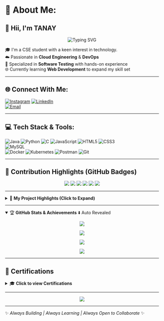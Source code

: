 # 💫 About Me:
## 👋 Hii, I'm TANAY

<div align="center">
  <img src="https://readme-typing-svg.demolab.com?font=Fira+Code&duration=3000&pause=1000&color=1ABC9C&center=true&width=435&lines=Cloud+Engineer+%7C+DevOps+Engineer;Software+Tester+%7C+Web+Developer;Learning+Full-Stack+%7C+Tech+Explorer" alt="Typing SVG" />
</div>

🎓 I'm a CSE student with a keen interest in technology.  
☁️ Passionate in **Cloud Engineering** & **DevOps**  
🧪 Specialized in **Software Testing** with hands-on experience  
🌐 Currently learning **Web Development** to expand my skill set  

---

## 🌐 Connect With Me:
[![Instagram](https://img.shields.io/badge/Instagram-%23E4405F.svg?logo=Instagram&logoColor=white)](https://instagram.com/tanay_hanra) 
[![LinkedIn](https://img.shields.io/badge/LinkedIn-%230077B5.svg?logo=linkedin&logoColor=white)](https://www.linkedin.com/in/tanay-hanra-8a4513248)  
[![Email](https://img.shields.io/badge/Email-D14836?logo=gmail&logoColor=white)](mailto:hanratanay@gmail.com)

---

## 💻 Tech Stack & Tools:
![Java](https://img.shields.io/badge/java-%23ED8B00.svg?style=for-the-badge&logo=openjdk&logoColor=white) 
![Python](https://img.shields.io/badge/python-3670A0?style=for-the-badge&logo=python&logoColor=ffdd54) 
![C](https://img.shields.io/badge/c-%2300599C.svg?style=for-the-badge&logo=c&logoColor=white)
![JavaScript](https://img.shields.io/badge/javascript-%23323330.svg?style=for-the-badge&logo=javascript&logoColor=%23F7DF1E) 
![HTML5](https://img.shields.io/badge/html5-%23E34F26.svg?style=for-the-badge&logo=html5&logoColor=white) 
![CSS3](https://img.shields.io/badge/css3-%231572B6.svg?style=for-the-badge&logo=css3&logoColor=white)  
![MySQL](https://img.shields.io/badge/mysql-4479A1.svg?style=for-the-badge&logo=mysql&logoColor=white)  
![Docker](https://img.shields.io/badge/docker-%230db7ed.svg?style=for-the-badge&logo=docker&logoColor=white) 
![Kubernetes](https://img.shields.io/badge/kubernetes-%23326ce5.svg?style=for-the-badge&logo=kubernetes&logoColor=white) 
![Postman](https://img.shields.io/badge/Postman-FF6C37?style=for-the-badge&logo=postman&logoColor=white) 
![Git](https://img.shields.io/badge/git-%23F05033.svg?style=for-the-badge&logo=git&logoColor=white) 

---

## 🧠 Contribution Highlights (GitHub Badges)

<div align="center" style="transform: rotateY(0deg); animation: flip 4s infinite alternate;">
  <img src="https://img.shields.io/github/followers/Tanayhanra2004?label=Followers&style=social" />
  <img src="https://img.shields.io/github/stars/Tanayhanra2004?style=social" />
  <img src="https://img.shields.io/github/commits-since/Tanayhanra2004/main?label=Commits&style=flat-circle" />
  <img src="https://img.shields.io/github/issues/Tanayhanra2004?style=flat-circle" />
  <img src="https://img.shields.io/github/pull-requests/Tanayhanra2004?style=flat-circle" />
  <img src="https://img.shields.io/github/repo-size/Tanayhanra2004/Tanayhanra2004?style=flat-circle" />
</div>

<style>
@keyframes flip {
  0%   { transform: rotateY(0deg); }
  100% { transform: rotateY(360deg); }
}
</style>

---

<details>
<summary>📁 <strong>My Project Highlights (Click to Expand)</strong></summary>

### 🛠️ Key Projects:
- 📦 **E-commerce REST API** – Node.js, Express, MongoDB, JWT, Postman tested.
- 🎮 **Python Ludo & Snake Games** – Classic board and arcade games made with Python.
- 🌐 **Restaurant Web App** – HTML/CSS/JS based modern responsive website.
- 🔍 **Software Testing with Postman** – Automated API testing with assertions & collection flows.
- ☁️ **Cloud Simulation Project** – OpenStack-based private cloud setup and demo.

</details>

---

<details open>
<summary>🏆 <strong>GitHub Stats & Achievements</strong> <span style="font-size:14px">⬇️ Auto Revealed</span></summary>

<p align="center">
  <img src="https://github-readme-stats.vercel.app/api?username=Tanayhanra2004&theme=gruvbox&hide_border=true&include_all_commits=true&count_private=true"/>
</p>
<p align="center">
  <img src="https://github-readme-streak-stats.herokuapp.com/?user=Tanayhanra2004&theme=gruvbox&hide_border=true"/>
</p>
<p align="center">
  <img src="https://github-readme-stats.vercel.app/api/top-langs/?username=Tanayhanra2004&theme=gruvbox&layout=compact&hide_border=true"/>
</p>
<p align="center">
  <img src="https://github-profile-trophy.vercel.app/?username=Tanayhanra2004&theme=gruvbox&margin-w=15&no-frame=true"/>
</p>

</details>

---

## 📜 Certifications

<details>
<summary>🎓 <strong>Click to view Certifications</strong></summary>

- 🧠 **Generative AI** – _Coursera_
- ☁️ **Cloud Computing (NPTEL)** – _IIT Kharagpur_
- 🛠️ **Software Testing Masterclass** – _Udemy_
- 🐍 **Python Development** – _CipherSchool_
- 🔐 **DevOps Bootcamp** – _Great Learning_

</details>

---

<div align="center">
  <img src="https://github-profile-summary-cards.vercel.app/api/cards/profile-details?username=Tanayhanra2004&theme=github_dark"/>
</div>

---

✨ _Always Building | Always Learning | Always Open to Collaborate_ ✨
